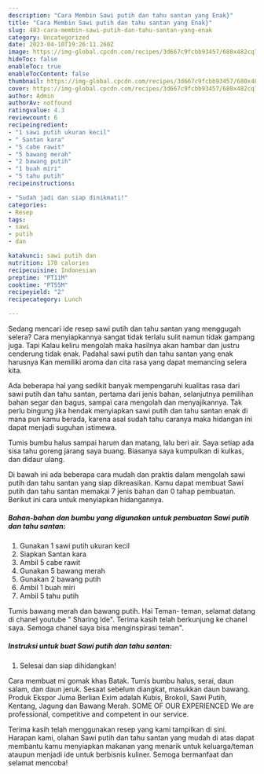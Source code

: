 ```yaml
---
description: "Cara Membin Sawi putih dan tahu santan yang Enak}"
title: "Cara Membin Sawi putih dan tahu santan yang Enak}"
slug: 483-cara-membin-sawi-putih-dan-tahu-santan-yang-enak
category: Uncategorized
date: 2023-04-10T19:26:11.260Z
image: https://img-global.cpcdn.com/recipes/3d667c9fcbb93457/680x482cq70/sawi-putih-dan-tahu-santan-foto-resep-utama.jpg
hideToc: false
enableToc: true
enableTocContent: false
thumbnail: https://img-global.cpcdn.com/recipes/3d667c9fcbb93457/680x482cq70/sawi-putih-dan-tahu-santan-foto-resep-utama.jpg
cover: https://img-global.cpcdn.com/recipes/3d667c9fcbb93457/680x482cq70/sawi-putih-dan-tahu-santan-foto-resep-utama.jpg
author: Admin
authorAv: notfound
ratingvalue: 4.3
reviewcount: 6
recipeingredient:
- "1 sawi putih ukuran kecil"
- " Santan kara"
- "5 cabe rawit"
- "5 bawang merah"
- "2 bawang putih"
- "1 buah miri"
- "5 tahu putih"
recipeinstructions:

- "Sudah jadi dan siap dinikmati!"
categories:
- Resep
tags:
- sawi
- putih
- dan

katakunci: sawi putih dan 
nutrition: 178 calories
recipecuisine: Indonesian
preptime: "PT11M"
cooktime: "PT55M"
recipeyield: "2"
recipecategory: Lunch

---
```



Sedang mencari ide resep sawi putih dan tahu santan yang menggugah selera? Cara menyiapkannya sangat tidak terlalu sulit namun tidak gampang juga. Tapi Kalau keliru mengolah maka hasilnya akan hambar dan justru cenderung tidak enak. Padahal sawi putih dan tahu santan yang enak harusnya Kan memiliki aroma dan cita rasa yang dapat memancing selera kita.


Ada beberapa hal yang sedikit banyak mempengaruhi kualitas rasa dari sawi putih dan tahu santan, pertama dari jenis bahan, selanjutnya pemilihan bahan segar dan bagus, sampai cara mengolah dan menyajikannya. Tak perlu bingung jika hendak menyiapkan sawi putih dan tahu santan enak di mana pun kamu berada, karena asal sudah tahu caranya maka hidangan ini dapat menjadi suguhan istimewa.

Tumis bumbu halus sampai harum dan matang, lalu beri air. Saya setiap ada sisa tahu goreng jarang saya buang. Biasanya saya kumpulkan di kulkas, dan didaur ulang.


Di bawah ini ada beberapa cara mudah dan praktis dalam mengolah sawi putih dan tahu santan yang siap dikreasikan. Kamu dapat membuat Sawi putih dan tahu santan memakai 7 jenis bahan dan 0 tahap pembuatan. Berikut ini cara untuk menyiapkan hidangannya.

<!--inarticleads1-->

##### Bahan-bahan dan bumbu yang digunakan untuk pembuatan Sawi putih dan tahu santan:

1. Gunakan 1 sawi putih ukuran kecil
1. Siapkan  Santan kara
1. Ambil 5 cabe rawit
1. Gunakan 5 bawang merah
1. Gunakan 2 bawang putih
1. Ambil 1 buah miri
1. Ambil 5 tahu putih


Tumis bawang merah dan bawang putih. Hai Teman- teman, selamat datang di chanel youtube &#34; Sharing Ide&#34;. Terima kasih telah berkunjung ke chanel saya. Semoga chanel saya bisa menginspirasi teman&#34;. 

<!--inarticleads2-->

##### Instruksi untuk buat Sawi putih dan tahu santan:


1. Selesai dan siap dihidangkan!

Cara membuat mi gomak khas Batak. Tumis bumbu halus, serai, daun salam, dan daun jeruk. Sesaat sebelum diangkat, masukkan daun bawang. Produk Ekspor Juma Berlian Exim adalah Kubis, Brokoli, Sawi Putih, Kentang, Jagung dan Bawang Merah. SOME OF OUR EXPERIENCED We are professional, competitive and competent in our service. 

Terima kasih telah menggunakan resep yang kami tampilkan di sini. Harapan kami, olahan Sawi putih dan tahu santan yang mudah di atas dapat membantu kamu menyiapkan makanan yang menarik untuk keluarga/teman ataupun menjadi ide untuk berbisnis kuliner. Semoga bermanfaat dan selamat mencoba!
